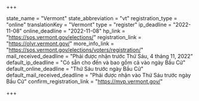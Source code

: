 +++

state_name = "Vermont"
state_abbreviation = "vt"
registration_type = "online"
translationKey = "Vermont"
type = "register"
ip_deadline = "2022-11-08"
online_deadline = "2022-11-08"
hp_link = "https://sos.vermont.gov/elections/"
registration_link = "https://olvr.vermont.gov/"
more_info_link = "https://sos.vermont.gov/elections/voters/registration/"
mail_received_deadline = "Phải được nhận trước Thứ Sáu, 4 tháng 11, 2022"
default_ip_deadline = "Có sẵn cho đến và bao gồm cả vào ngày Bầu Cử"
default_online_deadline = "Thứ Sáu trước ngày Bầu Cử"
default_mail_received_deadline = "Phải được nhận vào Thứ Sáu trước ngày Bầu Cử"
confirm_registration_link = "https://mvp.vermont.gov/"

+++